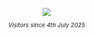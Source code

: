 <div align="center">
    <img src="https://count.getloli.com/@bidded?name=bidded&theme=original-new&darkmode=auto"/>
</div>
<sub>
    <p align="center">
        <i>
            Visitors since 4th July 2025
        </i>
    </p>
</sub>
